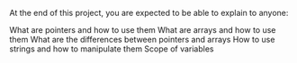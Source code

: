 At the end of this project, you are expected to be able to explain to anyone:

What are pointers and how to use them
What are arrays and how to use them
What are the differences between pointers and arrays
How to use strings and how to manipulate them
Scope of variables